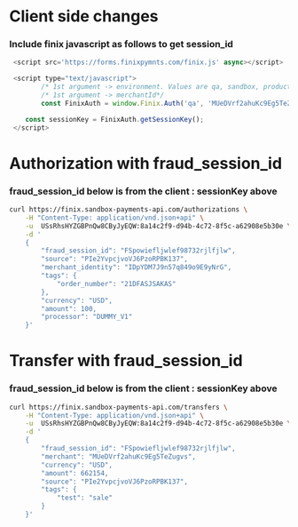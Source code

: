 # Client side changes
### Include finix javascript as follows to get session_id 
``` javascript
 <script src='https://forms.finixpymnts.com/finix.js' async></script>

 <script type="text/javascript">
		/* 1st argument -> environment. Values are qa, sandbox, production */
		/* 1st argument -> merchantId*/
    	const FinixAuth = window.Finix.Auth('qa', 'MUeDVrf2ahuKc9Eg5TeZugvs')

	const sessionKey = FinixAuth.getSessionKey();
 </script>
```

# Authorization with fraud_session_id

### fraud_session_id below is from the client : sessionKey above
``` bash
curl https://finix.sandbox-payments-api.com/authorizations \
    -H "Content-Type: application/vnd.json+api" \
    -u  USsRhsHYZGBPnQw8CByJyEQW:8a14c2f9-d94b-4c72-8f5c-a62908e5b30e \
    -d '
	{
	    "fraud_session_id": "FSpowiefljwlef98732rjlfjlw",
	    "source": "PIe2YvpcjvoVJ6PzoRPBK137",
	    "merchant_identity": "IDpYDM7J9n57q849o9E9yNrG",
	    "tags": {
	        "order_number": "21DFASJSAKAS"
	    },
	    "currency": "USD",
	    "amount": 100,
	    "processor": "DUMMY_V1"
	}'
```

# Transfer with fraud_session_id

### fraud_session_id below is from the client : sessionKey above
``` bash
curl https://finix.sandbox-payments-api.com/transfers \
    -H "Content-Type: application/vnd.json+api" \
    -u  USsRhsHYZGBPnQw8CByJyEQW:8a14c2f9-d94b-4c72-8f5c-a62908e5b30e \
    -d '
	{
	    "fraud_session_id": "FSpowiefljwlef98732rjlfjlw",
	    "merchant": "MUeDVrf2ahuKc9Eg5TeZugvs",
	    "currency": "USD",
	    "amount": 662154,
	    "source": "PIe2YvpcjvoVJ6PzoRPBK137",
	    "tags": {
	        "test": "sale"
	    }
	}'
```
